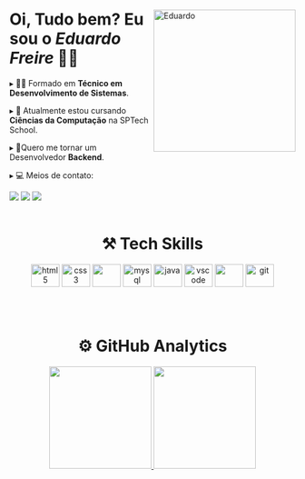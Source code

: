 <div>
  <img align="right" alt="Eduardo" height="250em" width="250em" src="https://th.bing.com/th/id/R.fe4c439f3a1be55b255b19718bd01c52?rik=mFp%2bYyHDarpZgg&riu=http%3a%2f%2fbestanimations.com%2fComputers%2ffunny-computer-animated-gif-29.gif&ehk=9t3en429f6tZFspI0eGY9lxbyLoV6BszyXVqZqchDN0%3d&risl=&pid=ImgRaw&r=0">

  <h1 align="left">Oi, Tudo bem? Eu sou o <i>Eduardo Freire</i> 👨‍💻</h1>
  <div align="left">
    <p> ▸ 👨‍🎓 Formado em <b>Técnico em Desenvolvimento de Sistemas</b>. </p>
    <p> ▸ 📌 Atualmente estou cursando <b>Ciências da Computação</b> na SPTech School. </p>
    <p> ▸ 📌Quero me tornar um Desenvolvedor <b>Backend</b>. </p>
    <p> ▸ 💻 Meios de contato: </p>
     <div align="left">
        <a href="https://www.instagram.com/_dus0usa/" target="_blank"><img src="https://img.shields.io/badge/Instagram-E4405F?style=for-the-badge&logo=instagram&logoColor=white" target="_blank"></a>
        <a href="https://www.linkedin.com/in/edu-sousa/" target="_blank"><img src="https://img.shields.io/badge/LinkedIn-0077B5?style=for-the-badge&logo=linkedin&logoColor=white" target="_blank"></a>
        <a href="mailto:contato.edusousa1@gmail.com"><img src="https://img.shields.io/badge/-Gmail-%23333?style=for-the-badge&logo=gmail&logoColor=white" target="_blank"></a>
    </div>
  </div>
</div>

<br>

<div align="center">
  <h1> <b> ⚒ Tech Skills </b> </h1>
  <img align="center" alt="html5" height="40" width="50" src="https://cdn.jsdelivr.net/gh/devicons/devicon/icons/html5/html5-original.svg">
  <img align="center" alt="css3" height="40" width="50" src="https://cdn.jsdelivr.net/gh/devicons/devicon/icons/css3/css3-original.svg">
  <img align="center" height="40" width="50" src="https://cdn.jsdelivr.net/gh/devicons/devicon/icons/javascript/javascript-original.svg" />
  <img align="center" alt="mysql" height="40" width="50" src="https://cdn.jsdelivr.net/gh/devicons/devicon/icons/mysql/mysql-original-wordmark.svg">
  <img align="center" alt="java" height="40" width="50" src="https://cdn.jsdelivr.net/gh/devicons/devicon/icons/java/java-original.svg">
  <img align="center" alt="vscode" height="40" width="50" src="https://cdn.jsdelivr.net/gh/devicons/devicon/icons/vscode/vscode-original.svg" />
  <img align="center" height="40" width="50" src="https://cdn.jsdelivr.net/gh/devicons/devicon/icons/figma/figma-original.svg" />
  <img align="center" alt="git" height="40" width="50" src="https://cdn.jsdelivr.net/gh/devicons/devicon/icons/git/git-original.svg" />
</div>

<br><br>

<div align="center">
  <h1> <b> ⚙️ GitHub Analytics </b> </h1>
  <a href="https://github.com/eduufreire">
  <img height="180em" src="https://github-readme-stats.vercel.app/api?username=eduufreire&show_icons=true&theme=radical&include_all_commits=true&count_private=true"/>
  <img height="180em" src="https://github-readme-stats.vercel.app/api/top-langs/?username=eduufreire&layout=compact&langs_count=7&theme=radical"/></a>
</div>
